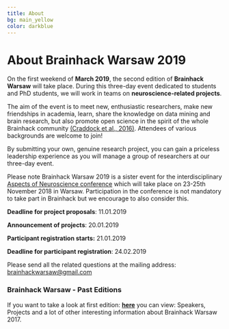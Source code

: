 ```yaml
---
title: About
bg: main_yellow
color: darkblue
---
```


# About Brainhack Warsaw 2019



On the first weekend of **March 2019**, the second edition of **Brainhack Warsaw** will take place. During this three-day event dedicated to students and PhD students, we will work in teams on **neuroscience-related projects**.

The aim of the event is to meet new, enthusiastic researchers, make new friendships in academia, learn, share the knowledge on data mining and brain research, but also promote open science in the spirit of the whole Brainhack community [(Craddock et al., 2016)](https://gigascience.biomedcentral.com/articles/10.1186/s13742-016-0121-x). Attendees of various backgrounds are welcome to join!

By submitting your own, genuine research project, you can gain a priceless leadership experience as you will manage a group of researchers at our three-day event.

Please note Brainhack Warsaw 2019 is a sister event for the interdisciplinary  [Aspects of Neuroscience conference](http://neuroaspects.org/)  which will take place on 23-25th November 2018 in Warsaw.
Participation in the conference is not mandatory to take part in Brainhack but we encourage to also consider this.




**Deadline for project proposals**:                     11.01.2019

**Announcement of projects**:                            20.01.2019

**Participant registration starts:**                     21.01.2019

**Deadline for participant registration**:               24.02.2019

Please send all the related questions at the mailing address: [brainhackwarsaw@gmail.com](mailto:brainhackwarsaw@gmail.com)

### Brainhack Warsaw - Past Editions
If you want to take a look at first edition: [**here**](https://brainhackwarsaw2017.github.io/) you can view: Speakers, Projects and a lot of other interesting information about Brainhack Warsaw 2017.


<!--Also, please team up with us! Join our channel (#brainhack-warsaw-2017) on [Brainhack Slack](https://brainhack-slack-invite.herokuapp.com/) for updated information on the developing Hackathon content and to contribute your own ideas.-->
